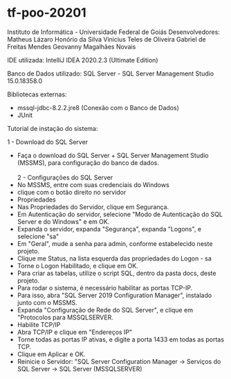 # tf-poo-20201
Instituto de Informática - Universidade Federal de Goiás
Desenvolvedores:
Matheus Lázaro Honório da Silva
Vinicius Teles de Oliveira
Gabriel de Freitas Mendes
Geovanny Magalhães Novais


IDE utilizada: IntelliJ IDEA 2020.2.3 (Ultimate Edition)

Banco de Dados utilizado: SQL Server - SQL Server Management Studio 15.0.18358.0

Bibliotecas externas: 
* mssql-jdbc-8.2.2.jre8 (Conexão com o Banco de Dados)
* JUnit

Tutorial de instação do sistema:

1 - Download do SQL Server
* Faça o download do SQL Server + SQL Server Management Studio (MSSMS), para configuração do banco de dados.<br><br>
2 - Configurações do SQL Server
* No MSSMS, entre com suas credenciais do Windows
* clique com o botão direito no servidor
* Propriedades
* Nas Propriedades do Servidor, clique em Segurança.
* Em Autenticação do servidor, selecione "Modo de Autenticação do SQL Server e do Windows" e em OK.
* Expanda o servidor, expanda "Segurança", expanda "Logons", e selecione "sa"
* Em "Geral", mude a senha para admin, conforme estabelecido neste projeto.
* Clique me Status, na lista esquerda das propriedades do Logon - sa
* Torne o Logon Habilitado, e clique em OK.
* Para criar as tabelas, utilize o script SQL, dentro da pasta docs, deste projeto.
* Para rodar o sistema, é necessário habilitar as portas TCP-IP.
* Para isso, abra "SQL Server 2019 Configuration Manager", instalado junto com o MSSMS.
* Expanda "Configuração de Rede do SQL Server", e clique em "Protocolos para MSSQLSERVER.
* Habilite TCP/IP
* Abra TCP/IP e clique em "Endereços IP"
* Torne todas as portas IP ativas, e digite a porta 1433 em todas as portas TCP.
* Clique em Aplicar e OK.
* Reinicie o Servidor: "SQL Server Configuration Manager -> Serviços do SQL Server -> SQL Server (MSSQLSERVER)

